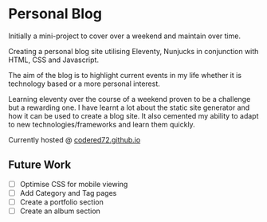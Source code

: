 # Personal Blog

Initially a mini-project to cover over a weekend and maintain over time.

Creating a personal blog site utilising Eleventy, Nunjucks in conjunction with HTML, CSS and Javascript.

The aim of the blog is to highlight current events in my life whether it is technology based or a more personal interest.

Learning eleventy over the course of a weekend proven to be a challenge but a rewarding one. I have learnt a lot about the static site generator and how it can be used to create a blog site. It also cemented my ability to adapt to new technologies/frameworks and learn them quickly.

Currently hosted @ [codered72.github.io](https://codered82.github.io)


## Future Work

- [ ] Optimise CSS for mobile viewing
- [ ] Add Category and Tag pages
- [ ] Create a portfolio section
- [ ] Create an album section